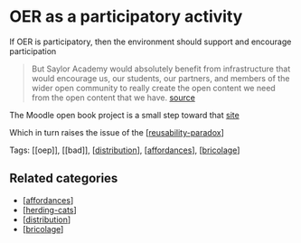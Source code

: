 # OER as a participatory activity

If OER is participatory, then the environment should support and encourage participation

> But Saylor Academy would absolutely benefit from infrastructure that would encourage us, our students, our partners, and members of the wider open community to really create the open content we need from the open content that we have. [source](http://www.saylor.org/2016/04/blog-oer-as-a-participatory-activity/)

The Moodle open book project is a small step toward that [site](https://davidtjones.wordpress.com/research/the-moodle-open-book-module-project/)

Which in turn raises the issue of the [[reusability-paradox]]

Tags: [[oep]], [[bad]], [[distribution]], [[affordances]], [[bricolage]] 

## Related categories

- [[affordances]]
- [[herding-cats]]
- [[distribution]]
- [[bricolage]]


[//begin]: # "Autogenerated link references for markdown compatibility"
[reusability-paradox]: ../Bricolage/reusability-paradox.md "Reusability Paradox"
[distribution]: ../distribution.md "Distribution"
[affordances]: ../affordances.md "Affordances"
[bricolage]: ../bricolage.md "Bricolage"
[affordances]: ../affordances.md "Affordances"
[herding-cats]: ../herding-cats.md "Herding Cats"
[distribution]: ../distribution.md "Distribution"
[bricolage]: ../bricolage.md "Bricolage"
[//end]: # "Autogenerated link references"
[//begin]: # "Autogenerated link references for markdown compatibility"
[reusability-paradox]: ../Bricolage/reusability-paradox "Reusability Paradox"
[distribution]: ../distribution "Distribution"
[affordances]: ../affordances "Affordances"
[bricolage]: ../bricolage "Bricolage"
[affordances]: ../affordances "Affordances"
[herding-cats]: ../herding-cats "Herding Cats"
[distribution]: ../distribution "Distribution"
[bricolage]: ../bricolage "Bricolage"
[//end]: # "Autogenerated link references"
